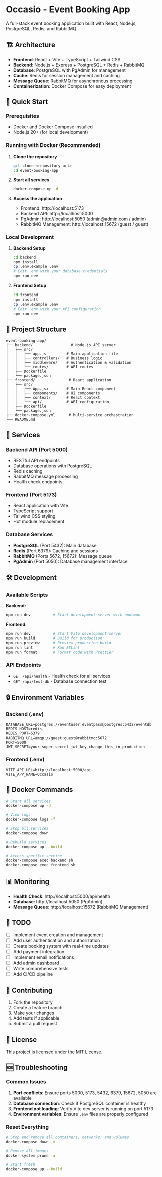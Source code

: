 # Occasio - Event Booking App

A full-stack event booking application built with React, Node.js, PostgreSQL, Redis, and RabbitMQ.

## 🏗️ Architecture

- **Frontend**: React + Vite + TypeScript + Tailwind CSS
- **Backend**: Node.js + Express + PostgreSQL + Redis + RabbitMQ
- **Database**: PostgreSQL with PgAdmin for management
- **Cache**: Redis for session management and caching
- **Message Queue**: RabbitMQ for asynchronous processing
- **Containerization**: Docker Compose for easy deployment

## 🚀 Quick Start

### Prerequisites

- Docker and Docker Compose installed
- Node.js 20+ (for local development)

### Running with Docker (Recommended)

1. **Clone the repository**
   ```bash
   git clone <repository-url>
   cd event-booking-app
   ```

2. **Start all services**
   ```bash
   docker-compose up -d
   ```

3. **Access the application**
   - Frontend: http://localhost:5173
   - Backend API: http://localhost:5000
   - PgAdmin: http://localhost:5050 (admin@admin.com / admin)
   - RabbitMQ Management: http://localhost:15672 (guest / guest)

### Local Development

1. **Backend Setup**
   ```bash
   cd backend
   npm install
   cp .env.example .env
   # Edit .env with your database credentials
   npm run dev
   ```

2. **Frontend Setup**
   ```bash
   cd frontend
   npm install
   cp .env.example .env
   # Edit .env with your API configuration
   npm run dev
   ```

## 📁 Project Structure

```
event-booking-app/
├── backend/                 # Node.js API server
│   ├── src/
│   │   ├── app.js         # Main application file
│   │   ├── controllers/   # Business logic
│   │   ├── middleware/    # Authentication & validation
│   │   └── routes/        # API routes
│   ├── Dockerfile
│   └── package.json
├── frontend/               # React application
│   ├── src/
│   │   ├── App.jsx        # Main React component
│   │   ├── components/    # UI components
│   │   ├── context/       # React context
│   │   └── api/           # API configuration
│   ├── Dockerfile
│   └── package.json
├── docker-compose.yml      # Multi-service orchestration
└── README.md
```

## 🔧 Services

### Backend API (Port 5000)
- RESTful API endpoints
- Database operations with PostgreSQL
- Redis caching
- RabbitMQ message processing
- Health check endpoints

### Frontend (Port 5173)
- React application with Vite
- TypeScript support
- Tailwind CSS styling
- Hot module replacement

### Database Services
- **PostgreSQL** (Port 5432): Main database
- **Redis** (Port 6379): Caching and sessions
- **RabbitMQ** (Ports 5672, 15672): Message queue
- **PgAdmin** (Port 5050): Database management interface

## 🛠️ Development

### Available Scripts

**Backend:**
```bash
npm run dev          # Start development server with nodemon
```

**Frontend:**
```bash
npm run dev          # Start Vite development server
npm run build        # Build for production
npm run preview      # Preview production build
npm run lint         # Run ESLint
npm run format       # Format code with Prettier
```

### API Endpoints

- `GET /api/health` - Health check for all services
- `GET /api/test-db` - Database connection test

## 🔒 Environment Variables

### Backend (.env)
```env
DATABASE_URL=postgres://eventuser:eventpass@postgres:5432/eventdb
REDIS_HOST=redis
REDIS_PORT=6379
RABBITMQ_URL=amqp://guest:guest@rabbitmq:5672
PORT=5000
JWT_SECRET=your_super_secret_jwt_key_change_this_in_production
```

### Frontend (.env)
```env
VITE_API_URL=http://localhost:5000/api
VITE_APP_NAME=Occasio
```

## 🐳 Docker Commands

```bash
# Start all services
docker-compose up -d

# View logs
docker-compose logs -f

# Stop all services
docker-compose down

# Rebuild services
docker-compose up --build

# Access specific service
docker-compose exec backend sh
docker-compose exec frontend sh
```

## 📊 Monitoring

- **Health Check**: http://localhost:5000/api/health
- **Database**: http://localhost:5050 (PgAdmin)
- **Message Queue**: http://localhost:15672 (RabbitMQ Management)

## 🚧 TODO

- [ ] Implement event creation and management
- [ ] Add user authentication and authorization
- [ ] Create booking system with real-time updates
- [ ] Add payment integration
- [ ] Implement email notifications
- [ ] Add admin dashboard
- [ ] Write comprehensive tests
- [ ] Add CI/CD pipeline

## 🤝 Contributing

1. Fork the repository
2. Create a feature branch
3. Make your changes
4. Add tests if applicable
5. Submit a pull request

## 📝 License

This project is licensed under the MIT License.

## 🆘 Troubleshooting

### Common Issues

1. **Port conflicts**: Ensure ports 5000, 5173, 5432, 6379, 15672, 5050 are available
2. **Database connection**: Check if PostgreSQL container is healthy
3. **Frontend not loading**: Verify Vite dev server is running on port 5173
4. **Environment variables**: Ensure `.env` files are properly configured

### Reset Everything

```bash
# Stop and remove all containers, networks, and volumes
docker-compose down -v

# Remove all images
docker system prune -a

# Start fresh
docker-compose up --build
```
